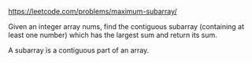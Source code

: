 https://leetcode.com/problems/maximum-subarray/

Given an integer array nums, find the contiguous subarray (containing at least one number) which has the largest sum and return its sum.

A subarray is a contiguous part of an array.

